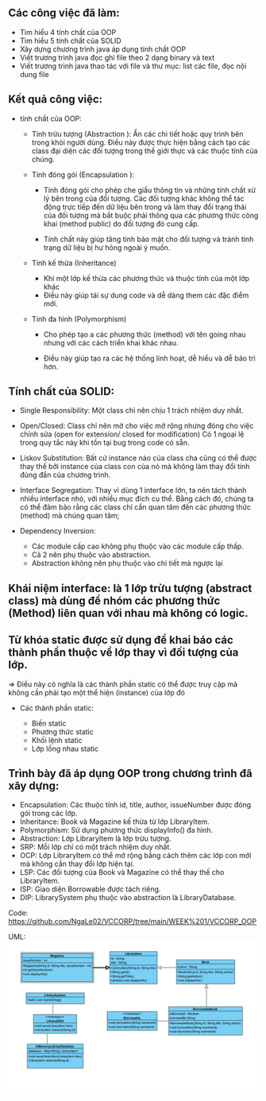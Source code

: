 ## Các công việc đã làm:

- Tìm hiểu 4 tính chất của OOP
- Tìm hiểu 5 tính chất của SOLID
- Xây dựng chương trình java áp dụng tính chất OOP
- Viết trương trình java đọc ghi file theo 2 dạng binary và text
- Viết trương trình java thao tác với file và thư mục: list các file, đọc nội dung file

## Kết quả công việc:

- tính chất của OOP:

  - Tính trừu tượng (Abstraction ):
    Ẩn các chi tiết hoặc quy trình bên trong khỏi người dùng. Điều này được thực hiện bằng cách tạo các class đại diện các đối tượng trong thế giới thực và các thuộc tính của chúng.

  - Tính đóng gói (Encapsulation ):

    - Tính đóng gói cho phép che giấu thông tin và những tính chất xử lý bên trong của đối tượng. Các đối tượng khác không thể tác động trực tiếp đến dữ liệu bên trong và làm thay đổi trạng thái của đối tượng mà bắt buộc phải thông qua các phương thức công khai (method public) do đối tượng đó cung cấp.

    - Tính chất này giúp tăng tính bảo mật cho đối tượng và tránh tình trạng dữ liệu bị hư hỏng ngoài ý muốn.

  - Tính kế thừa (Inheritance)

    - Khi một lớp kế thừa các phương thức và thuộc tính của một lớp khác
    - Điều này giúp tái sự dung code và dễ dàng them các đặc điểm mới.

  - Tính đa hình (Polymorphism)

    - Cho phép tạo a các phương thức (method) với tên going nhau nhưng với các cách triển khai khác nhau.

    - Điều này giúp tạo ra các hệ thống linh hoạt, dễ hiểu và dễ bảo trì hơn.

## Tính chất của SOLID:

- Single Responsibility:
  Một class chỉ nên chịu 1 trách nhiệm duy nhất.
- Open/Closed:
  Class chỉ nên mở cho việc mở rộng nhưng đóng cho việc chỉnh sửa (open for extension/ closed for modification)
  Có 1 ngoại lệ trong quy tắc này khi tồn tại bug trong code có sẵn.
- Liskov Substitution:
  Bất cứ instance nào của class cha cũng có thể được thay thế bởi instance của class con của nó mà không làm thay đổi tính đúng đắn của chương trình.
- Interface Segregation:
  Thay vì dùng 1 interface lớn, ta nên tách thành nhiều interface nhỏ, với nhiều mục đích cụ thể.
  Bằng cách đó, chúng ta có thể đảm bảo rằng các class chỉ cần quan tâm đến các phương thức (method) mà chúng quan tâm;

- Dependency Inversion:
  - Các module cấp cao không phụ thuộc vào các module cấp thấp.
  - Cả 2 nên phụ thuộc vào abstraction.
  - Abstraction không nên phụ thuộc vào chi tiết mà ngược lại

## Khái niệm interface: là 1 lớp trừu tượng (abstract class) mà dùng để nhóm các phương thức (Method) liên quan với nhau mà không có logic.

## Từ khóa static được sử dụng để khai báo các thành phần thuộc về lớp thay vì đối tượng của lớp.

=> Điều này có nghĩa là các thành phần static có thể được truy cập mà không cần phải tạo một thể hiện (instance) của lớp đó

- Các thành phần static:

  - Biến static
  - Phương thức static
  - Khối lệnh static
  - Lớp lồng nhau static

## Trình bày đã áp dụng OOP trong chương trình đã xây dựng:

- Encapsulation: Các thuộc tính id, title, author, issueNumber được đóng gói trong các lớp.
- Inheritance: Book và Magazine kế thừa từ lớp LibraryItem.
- Polymorphism: Sử dụng phương thức displayInfo() đa hình.
- Abstraction: Lớp LibraryItem là lớp trừu tượng.
- SRP: Mỗi lớp chỉ có một trách nhiệm duy nhất.
- OCP: Lớp LibraryItem có thể mở rộng bằng cách thêm các lớp con mới mà không cần thay đổi lớp hiện tại.
- LSP: Các đối tượng của Book và Magazine có thể thay thế cho LibraryItem.
- ISP: Giao diện Borrowable được tách riêng.
- DIP: LibrarySystem phụ thuộc vào abstraction là LibraryDatabase.

Code: https://github.com/NgaLe02/VCCORP/tree/main/WEEK%201/VCCORP_OOP

UML:
![alt text](UML.png)
